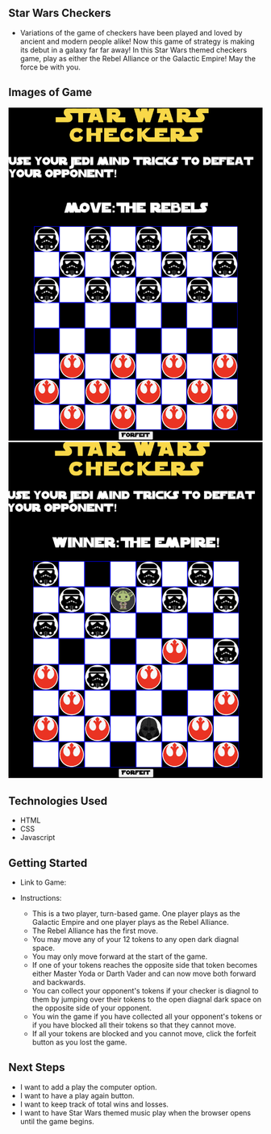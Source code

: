 ## Star Wars Checkers
- Variations of the game of checkers have been played and loved by ancient and modern people alike! Now this game of strategy is making its debut in a galaxy far far away! In this Star Wars themed checkers game, play as either the Rebel Alliance or the Galactic Empire! May the force be with you.

## Images of Game
![Alt text](images/screenshot.png)
![Alt text](images/screenshot2.png)

## Technologies Used
- HTML
- CSS
- Javascript 

## Getting Started
- Link to Game:

- Instructions: 
    - This is a two player, turn-based game. One player plays as the Galactic Empire and one player plays as the Rebel Alliance.
    - The Rebel Alliance has the first move.
    - You may move any of your 12 tokens to any open dark diagnal space. 
    - You may only move forward at the start of the game. 
    - If one of your tokens reaches the opposite side that token becomes either Master Yoda or Darth Vader and can now move both forward and backwards.
    - You can collect your opponent's tokens if your checker is diagnol to them by jumping over their tokens to the open diagnal dark space on the opposite side of your opponent.
    - You win the game if you have collected all your opponent's tokens or if you have blocked all their tokens so that they cannot move. 
    - If all your tokens are blocked and you cannot move, click the forfeit button as you lost the game. 

## Next Steps
- I want to add a play the computer option.
- I want to have a play again button.
- I want to keep track of total wins and losses.
- I want to have Star Wars themed music play when the browser opens until the game begins.

